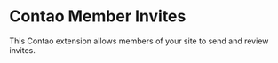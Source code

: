 Contao Member Invites
=====================

This Contao extension allows members of your site to send and review invites.
